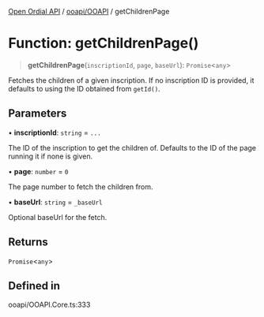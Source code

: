 [Open Ordial API](../../../README.md) / [ooapi/OOAPI](../README.md) / getChildrenPage

# Function: getChildrenPage()

> **getChildrenPage**(`inscriptionId`, `page`, `baseUrl`): `Promise`\<`any`\>

Fetches the children of a given inscription.
If no inscription ID is provided, it defaults to using the ID obtained from `getId()`.

## Parameters

• **inscriptionId**: `string` = `...`

The ID of the inscription to get the children of.
                                Defaults to the ID of the page running it if none is given.

• **page**: `number` = `0`

The page number to fetch the children from.

• **baseUrl**: `string` = `_baseUrl`

Optional baseUrl for the fetch.

## Returns

`Promise`\<`any`\>

## Defined in

ooapi/OOAPI.Core.ts:333
